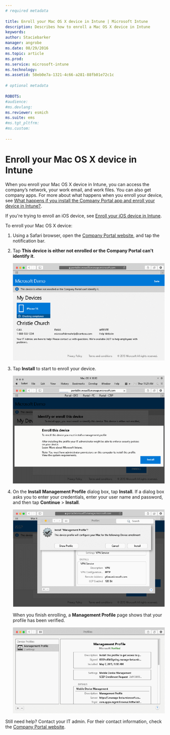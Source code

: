 ```yaml
---
# required metadata

title: Enroll your Mac OS X device in Intune | Microsoft Intune
description: Describes how to enroll a Mac OS X device in Intune
keywords:
author: Staciebarker
manager: angrobe
ms.date: 08/29/2016
ms.topic: article
ms.prod:
ms.service: microsoft-intune
ms.technology:
ms.assetid: 58eb0e7a-1321-4c66-a281-88fb01e72c1c

# optional metadata

ROBOTS:
#audience:
#ms.devlang:
ms.reviewer: esmich
ms.suite: ems
#ms.tgt_pltfrm:
#ms.custom:

---
```



# Enroll your Mac OS X device in Intune

When you enroll your Mac OS X device in Intune, you can access the company’s network, your work email, and work files. You can also get company apps. For more about what happens when you enroll your device, see [What happens if you install the Company Portal app and enroll your device in Intune?](what-happens-if-you-install-the-company-portal-app-and-enroll-your-device-in-intune-ios.md).

If you're trying to enroll an iOS device, see [Enroll your iOS device in Intune](enroll-your-device-in-intune-ios.md).


To enroll your Mac OS X device:

1.  Using a Safari browser, open the [Company Portal website](https://portal.manage.microsoft.com), and tap the notification bar.

2.  Tap **This device is either not enrolled or the Company Portal can't identify it**.

	![device-not-enrolled](./media/1-macosx-enroll-tap-enroll.png)

3.  Tap **Install** to start to enroll your device.

   	![tap-install-to-enroll](./media/2-macosx-enroll--install-button.png)

4.  On the **Install Management Profile** dialog box, tap **Install**. If a dialog box asks you to enter your credentials, enter your user name and password, and then tap **Continue** &gt; **Install**.

  	![install-management-profile](./media/3-macosx-enroll-tap-install.png)

	When you finish enrolling, a **Management Profile** page shows that your profile has been verified.

	![management-profile-verified](./media/4-macosx-enroll-done.png)

Still need help? Contact your IT admin. For their contact information, check the [Company Portal website](http://portal.manage.microsoft.com).
